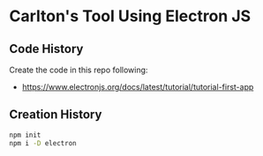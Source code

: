 # Carlton's Tool Using Electron JS

## Code History

Create the code in this repo following:

- https://www.electronjs.org/docs/latest/tutorial/tutorial-first-app

## Creation History

```bash
npm init
npm i -D electron
```

